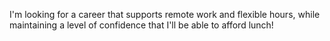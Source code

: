 I'm looking for a career that supports remote work and flexible hours, while maintaining a level of confidence that I'll be able to afford lunch!

